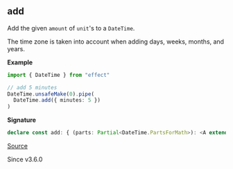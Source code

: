## add

Add the given `amount` of `unit`'s to a `DateTime`.

The time zone is taken into account when adding days, weeks, months, and
years.

**Example**

```ts
import { DateTime } from "effect"

// add 5 minutes
DateTime.unsafeMake(0).pipe(
  DateTime.add({ minutes: 5 })
)
```

**Signature**

```ts
declare const add: { (parts: Partial<DateTime.PartsForMath>): <A extends DateTime>(self: A) => A; <A extends DateTime>(self: A, parts: Partial<DateTime.PartsForMath>): A; }
```

[Source](https://github.com/Effect-TS/effect/tree/main/packages/effect/src/DateTime.ts#L1295)

Since v3.6.0